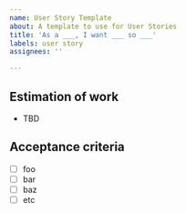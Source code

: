 ```yaml
---
name: User Story Template
about: A template to use for User Stories
title: 'As a ___, I want ___ so ___'
labels: user story
assignees: ''

---
```


## Estimation of work
- TBD

## Acceptance criteria
- [ ] foo
- [ ] bar
- [ ] baz
- [ ] etc

